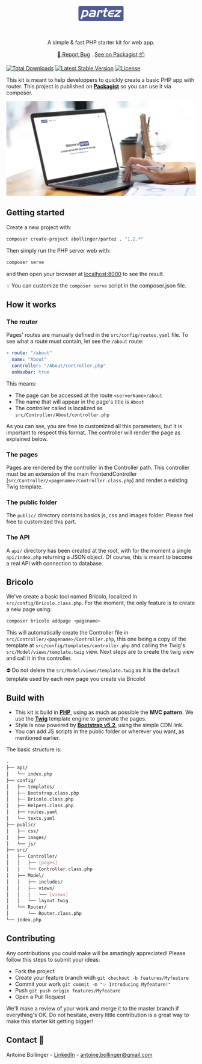 <p align="center">
    <p align="center"><img src="public/partez.png" height="40"/></p>
    <br/>
    <p align="center">A simple & fast PHP starter kit for web app.</p>
    <p align="center">
        <a href="https://github.com/Antoine-Bollinger/partez/issues">🐛 Report Bug</a>
        . 
        <a href="https://github.com/Antoine-Bollinger/partez/issues">See on Packagist 📦️</a>
    </p>
</p>

[![Total Downloads](https://img.shields.io/packagist/dt/abollinger/partez)](https://packagist.org/packages/abollinger/partez)
[![Latest Stable Version](https://img.shields.io/packagist/v/abollinger/partez)](https://packagist.org/packages/abollinger/partez)
[![License](https://img.shields.io/packagist/l/abollinger/partez)](https://packagist.org/packages/abollinger/partez)

This kit is meant to help developpers to quickly create a basic PHP app with router.
This project is published on **[Packagist](https://packagist.org/packages/abollinger/partez)** so you can use it via composer.

![Home](public/images/preview.jpg)

## Getting started

Create a new project with: 

```bash
composer create-project abollinger/partez . "1.2.*"
```

Then simply run the PHP server web with:
```bash
composer serve
``` 

and then open your browser at <a href="http://localhost:8000">localhost:8000</a> to see the result.

💡 You can customize the ```composer serve``` script in the composer.json file.

## How it works

### The router

Pages' routes are manually defined in the ```src/config/routes.yaml``` file. To see what a route must contain, let see the ```/about``` route:
```yaml
- route: "/about"
  name: "About"
  controller: "/About/controller.php"
  onNavbar: true
```
This means: 
- The page can be accessed at the route ```<serverName>/about```
- The name that will appear in the page's title is ```About```
- The controller called is localized as ```src/Controller/About/controller.php```

As you can see, you are free to customized all this parameters, but it is important to respect this format. The controller will render the page as explained below.

### The pages

Pages are rendered by the controller in the Controller path. This controller must be an extension of the main FrontendController (```src/Controller/<pagename>/Controller.class.php```) and render a existing Twig template.

### The public folder

The ```public/``` directory contains basics js, css and images folder. Please feel free to customized this part.

### The API

A ```api/``` directory has been created at the root, with for the moment a single ```api/index.php``` returning a JSON object. Of course, this is meant to become a real API with connection to database.

## Bricolo

We've create a basic tool named Bricolo, localized in ```src/config/Bricolo.class.php```. For the moment, the only feature is to create a new page using:
```bash
composer bricolo addpage <pagename>
```
This will automatically create the Controller file in ```src/Controller/<pagename>/Controller.php```, this one being a copy of the template at ```src/config/templates/controller.php``` and calling the Twig's ```src/Model/views/template.twig``` view. Next steps are to create the twig view and call it in the controller.

⛔ Do not delete the ```src/Model/views/template.twig``` as it is the default template used by each new page you create via Bricolo!

## Build with

- This kit is build in **[PHP](https://www.php.net/)**, using as much as possible the **MVC pattern**. We use the **[Twig](https://twig.symfony.com/)** template engine to generate the pages. 
- Style is now powered by **[Bootstrap v5.2](https://getbootstrap.com/)**, using the simple CDN link.
- You can add JS scripts in the public folder or wherever you want, as mentioned earlier.

The basic structure is: 

```bash
.
├── api/
│   └── index.php
├── config/
│   ├── templates/
│   ├── Bootstrap.class.php
│   ├── Bricolo.class.php
│   ├── Helpers.class.php
│   ├── routes.yaml
│   └── texts.yaml
├── public/
│   ├── css/
│   ├── images/
│   └── js/
├── src/
│   ├── Controller/
│   │   ├── [pages]
│   │   └── Controller.class.php
│   ├── Model/
│   │   ├── includes/
│   │   ├── views/
│   │   │   └── [views]
│   │   └── layout.twig
│   └── Router/
│       └── Router.class.php
└── index.php
```

<!--CONTRIBUTING -->

## Contributing

Any contributions you could make will be amazingly appreciated! Please follow this steps to submit your ideas:

- Fork the project
- Create your feature branch widh ```git checkout -b features/Myfeature```
- Commit your work ```git commit -m "✨ Introducing Myfeature!"```
- Push ```git push origin features/Myfeature```
- Open a Pull Request

We'll make a review of your work and merge it to the master branch if everything's OK.
Do not hesitate, every little contribution is a great way to make this starter kit getting bigger!

<!-- CONTACT -->

## Contact 📧

Antoine Bollinger - [LinkedIn](https://www.linkedin.com/in/antoinebollinger/) - antoine.bollinger@gmail.com
